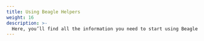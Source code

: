 ```yaml
---
title: Using Beagle Helpers
weight: 16
description: >-
  Here, you’ll find all the information you need to start using Beagle Helpers.
---
```

